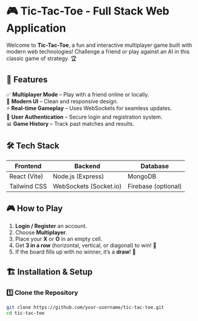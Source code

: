 # 🎮 Tic-Tac-Toe - Full Stack Web Application

Welcome to **Tic-Tac-Toe**, a fun and interactive multiplayer game built with modern web technologies! Challenge a friend or play against an AI in this classic game of strategy. 🏆

## 🚀 Features

✅ **Multiplayer Mode** – Play with a friend online or locally.  
🎨 **Modern UI** – Clean and responsive design.  
⚡ **Real-time Gameplay** – Uses WebSockets for seamless updates.  
🔐 **User Authentication** – Secure login and registration system.  
📊 **Game History** – Track past matches and results.  

## 🛠️ Tech Stack

| **Frontend**        | **Backend**            | **Database**  |
|---------------------|-----------------------|--------------|
| React (Vite)       | Node.js (Express)     | MongoDB      |
| Tailwind CSS       | WebSockets (Socket.io) | Firebase (optional) |

## 🎮 How to Play

1. **Login / Register** an account.  
2. Choose **Multiplayer**.  
3. Place your **X** or **O** in an empty cell.  
4. Get **3 in a row** (horizontal, vertical, or diagonal) to win! 🎉  
5. If the board fills up with no winner, it’s a **draw**! 🤝  

## 🏗️ Installation & Setup

### 1️⃣ Clone the Repository
```sh
git clone https://github.com/your-username/tic-tac-toe.git
cd tic-tac-toe
